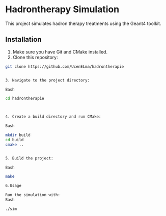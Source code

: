# Hadrontherapy Simulation

This project simulates hadron therapy treatments using the Geant4 toolkit.

## Installation

1. Make sure you have Git and CMake installed.
2. Clone this repository:

```bash
git clone https://github.com/UcenELma/hadrontherapie


3. Navigate to the project directory:

Bash

cd hadrontherapie



4. Create a build directory and run CMake:

Bash

mkdir build
cd build
cmake ..


5. Build the project:

Bash

make

6.Usage

Run the simulation with:
Bash

./sim